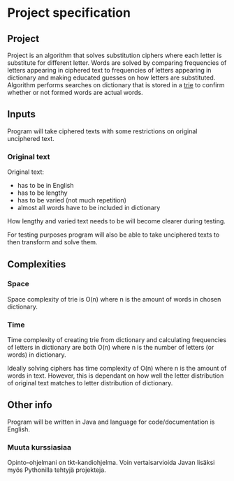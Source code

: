 # Project specification

## Project
Project is an algorithm that solves substitution ciphers where each letter is substitute for different letter. Words are solved by comparing frequencies of letters appearing in ciphered text to frequencies of letters appearing in dictionary and making educated guesses on how letters are substituted. Algorithm performs searches on dictionary that is stored in a [trie](https://en.wikipedia.org/wiki/Trie) to confirm whether or not formed words are actual words.

## Inputs
Program will take ciphered texts with some restrictions on original unciphered text. 
### Original text
Original text:
- has to be in English
- has to be lengthy
- has to be varied (not much repetition)
- almost all words have to be included in dictionary

How lengthy and varied text needs to be will become clearer during testing.

For testing purposes program will also be able to take unciphered texts to then transform and solve them.
## Complexities
### Space
Space complexity of trie is O(n) where n is the amount of words in chosen dictionary.
### Time
Time complexity of creating trie from dictionary and calculating frequencies of letters in dictionary are both O(n) where n is the number of letters (or words) in dictionary.

Ideally solving ciphers has time complexity of O(n) where n is the amount of words in text. However, this is dependant on how well the letter distribution of original text matches to letter distribution of dictionary.

## Other info
Program will be written in Java and language for code/documentation is English.

### Muuta kurssiasiaa
Opinto-ohjelmani on tkt-kandiohjelma. Voin vertaisarvioida Javan lisäksi myös Pythonilla tehtyjä projekteja.
